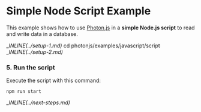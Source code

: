 # Simple Node Script Example

This example shows how to use [Photon.js](https://photonjs.prisma.io/) in a **simple Node.js script** to read and write data in a database.

__INLINE(../_setup-1.md)__
cd photonjs/examples/javascript/script
__INLINE(../_setup-2.md)__

### 5. Run the script

Execute the script with this command: 

```
npm run start
```

__INLINE(../_next-steps.md)__